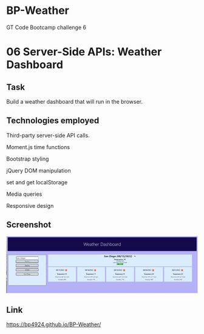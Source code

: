 # BP-Weather

GT Code Bootcamp challenge 6

# 06 Server-Side APIs: Weather Dashboard

## Task

Build a weather dashboard that will run in the browser.

## Technologies employed

Third-party server-side API calls.

Moment.js time functions

Bootstrap styling

jQuery DOM manipulation

set and get localStorage

Media queries

Responsive design

## Screenshot

![App Screenshot](https://github.com/bp4924/BP-Weather/blob/main/Assets/ss1.jpg)

## Link

https://bp4924.github.io/BP-Weather/

